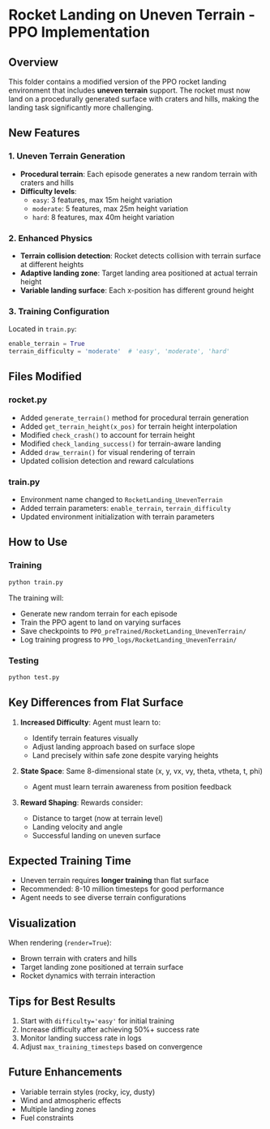 # Rocket Landing on Uneven Terrain - PPO Implementation

## Overview
This folder contains a modified version of the PPO rocket landing environment that includes **uneven terrain** support. The rocket must now land on a procedurally generated surface with craters and hills, making the landing task significantly more challenging.

## New Features

### 1. Uneven Terrain Generation
- **Procedural terrain**: Each episode generates a new random terrain with craters and hills
- **Difficulty levels**: 
  - `easy`: 3 features, max 15m height variation
  - `moderate`: 5 features, max 25m height variation  
  - `hard`: 8 features, max 40m height variation

### 2. Enhanced Physics
- **Terrain collision detection**: Rocket detects collision with terrain surface at different heights
- **Adaptive landing zone**: Target landing area positioned at actual terrain height
- **Variable landing surface**: Each x-position has different ground height

### 3. Training Configuration
Located in `train.py`:
```python
enable_terrain = True
terrain_difficulty = 'moderate'  # 'easy', 'moderate', 'hard'
```

## Files Modified

### rocket.py
- Added `generate_terrain()` method for procedural terrain generation
- Added `get_terrain_height(x_pos)` for terrain height interpolation
- Modified `check_crash()` to account for terrain height
- Modified `check_landing_success()` for terrain-aware landing
- Added `draw_terrain()` for visual rendering of terrain
- Updated collision detection and reward calculations

### train.py
- Environment name changed to `RocketLanding_UnevenTerrain`
- Added terrain parameters: `enable_terrain`, `terrain_difficulty`
- Updated environment initialization with terrain parameters

## How to Use

### Training
```bash
python train.py
```

The training will:
- Generate new random terrain for each episode
- Train the PPO agent to land on varying surfaces
- Save checkpoints to `PPO_preTrained/RocketLanding_UnevenTerrain/`
- Log training progress to `PPO_logs/RocketLanding_UnevenTerrain/`

### Testing
```bash
python test.py
```

## Key Differences from Flat Surface

1. **Increased Difficulty**: Agent must learn to:
   - Identify terrain features visually
   - Adjust landing approach based on surface slope
   - Land precisely within safe zone despite varying heights

2. **State Space**: Same 8-dimensional state (x, y, vx, vy, theta, vtheta, t, phi)
   - Agent must learn terrain awareness from position feedback

3. **Reward Shaping**: Rewards consider:
   - Distance to target (now at terrain level)
   - Landing velocity and angle
   - Successful landing on uneven surface

## Expected Training Time
- Uneven terrain requires **longer training** than flat surface
- Recommended: 8-10 million timesteps for good performance
- Agent needs to see diverse terrain configurations

## Visualization
When rendering (`render=True`):
- Brown terrain with craters and hills
- Target landing zone positioned at terrain surface
- Rocket dynamics with terrain interaction

## Tips for Best Results
1. Start with `difficulty='easy'` for initial training
2. Increase difficulty after achieving 50%+ success rate
3. Monitor landing success rate in logs
4. Adjust `max_training_timesteps` based on convergence

## Future Enhancements
- Variable terrain styles (rocky, icy, dusty)
- Wind and atmospheric effects
- Multiple landing zones
- Fuel constraints
